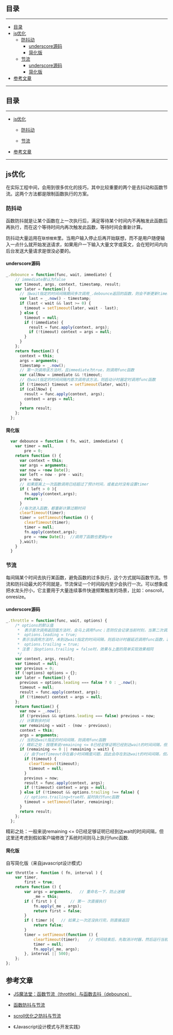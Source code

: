 ## 目录
---
- [目录](#目录)
- [js优化](#js优化)
  - [防抖动](#防抖动)
    - [underscore源码](#underscore源码)
    - [简化版](#简化版)
  - [节流](#节流)
    - [underscore源码](#underscore源码)
    - [简化版](#简化版)
- [参考文章](#参考文章)
---

## 目录

---

- [js优化](#js优化)

  - [防抖动](#防抖动)

  - [节流](#节流)

- [参考文章](#参考文章)

---



## js优化



在实际工程中间，会用到很多优化的技巧，其中比较重要的两个是去抖动和函数节流。这两个方法都是限制函数执行的方案。



### 防抖动



函数防抖就是让某个函数在上一次执行后，满足等待某个时间内不再触发此函数后再执行，而在这个等待时间内再次触发此函数，等待时间会重新计算。



防抖动大量运用在`联想搜索`里。当用户输入停止后再开始联想，而不是用户随便输入一点什么就开始发送请求，如果用户一下输入大量文字或英文，会在短时间内向后台发送大量请求是很没必要的。



#### underscore源码

```js
_.debounce = function(func, wait, immediate) {
    // immediate默认为false
    var timeout, args, context, timestamp, result;
    var later = function() {
      // 当wait指定的时间间隔期间多次调用_.debounce返回的函数，则会不断更新timestamp的值，导致last < wait && last >= 0一直为true，从而不断启动新的计时器延时执行func
      var last = _.now() - timestamp;
      if (last < wait && last >= 0) {
        timeout = setTimeout(later, wait - last);
      } else {
        timeout = null;
        if (!immediate) {
          result = func.apply(context, args);
          if (!timeout) context = args = null;
        }
      }
    };
    return function() {
      context = this;
      args = arguments;
      timestamp = _.now();
      // 第一次调用该方法时，且immediate为true，则调用func函数
      var callNow = immediate && !timeout;
      // 在wait指定的时间间隔内首次调用该方法，则启动计时器定时调用func函数
      if (!timeout) timeout = setTimeout(later, wait);
      if (callNow) {
        result = func.apply(context, args);
        context = args = null;
      }
      return result;
    };
  };
```



#### 简化版

```js
  var debounce = function ( fn, wait, immdediate) {
    var timer = null,
        pre = 0;
    return function () {
      var context = this;
      var args = arguments;
      var now = +new Date();
      var left = now - pre - wait;
      pre = now;
      // 如果距离上一次函数调用已经超过了预计时间，或者此时没有设置timer
      if ( left > 0 ){
        fn.apply(context,args);
        return ;
      }
      //每次进入函数，都重新计算过期时间
      clearTimeout(timer);
      timer = setTimeout(function () {
        clearTimeout(timer);
        timer = null;
        fn.apply(context,args);
        pre = +new Date();  //调用了函数也更新pre
      },wait);
    }
  }

```

### 节流



每间隔某个时间去执行某函数，避免函数的过多执行，这个方式就叫函数节流。节流和防抖动最大的不同就是，节流保证一个时间段内至少会执行一次。可以想象成把水龙头拧小，它主要用于大量连续事件快速频繁触发的场景，比如：onscroll，onresize。



#### underscore源码

```js
_.throttle = function(func, wait, options) {
    /* options的默认值
     *  表示首次调用返回值方法时，会马上调用func；否则仅会记录当前时刻，当第二次调用的时间间隔超过wait时，才调用func。
     *  options.leading = true;
     * 表示当调用方法时，未到达wait指定的时间间隔，则启动计时器延迟调用func函数，若后续在既未达到wait指定的时间间隔和func函数又未被调用的情况下调用返回值方法，则被调用请求将被丢弃。
     *  options.trailing = true; 
     * 注意：当options.trailing = false时，效果与上面的简单实现效果相同
     */
    var context, args, result;
    var timeout = null;
    var previous = 0;
    if (!options) options = {};
    var later = function() {
      previous = options.leading === false ? 0 : _.now();
      timeout = null;
      result = func.apply(context, args);
      if (!timeout) context = args = null;
    };
    return function() {
      var now = _.now();
      if (!previous && options.leading === false) previous = now;
      // 计算剩余时间
      var remaining = wait - (now - previous);
      context = this;
      args = arguments;
      // 当到达wait指定的时间间隔，则调用func函数
      // 精彩之处：按理来说remaining <= 0已经足够证明已经到达wait的时间间隔，但这里还考虑到假如客户端修改了系统时间则马上执行func函数。
      if (remaining <= 0 || remaining > wait) {
        // 由于setTimeout存在最小时间精度问题，因此会存在到达wait的时间间隔，但之前设置的setTimeout操作还没被执行，因此为保险起见，这里先清理setTimeout操作
        if (timeout) {
          clearTimeout(timeout);
          timeout = null;
        }
        previous = now;
        result = func.apply(context, args);
        if (!timeout) context = args = null;
      } else if (!timeout && options.trailing !== false) {
        // options.trailing=true时，延时执行func函数
        timeout = setTimeout(later, remaining);
      }
      return result;
    };
  };
```

精彩之处：一般来说remaining <= 0已经足够证明已经到达wait的时间间隔，但这里还考虑到假如客户端修改了系统时间则马上执行func函数.



#### 简化版



自写简化版（来自javascript设计模式）

```js
var throttle = function ( fn, interval ) {
    var timer,
        first = true;
    return function () {
        var args = arguments,   // 重命名一下，防止迷糊
            _me = this;
        if ( first ) {      // 第一 次直接执行
            fn.apply(_me , args);
            return first = false;
        }
        if ( timer ){   // 如果上一次还没执行完，则直接返回
            return false;
        }
        timer = setTimeout(function () {  
            clearTimeout(timer);    // 时间结束后，先取消计时器，然后运行当前函数
            timer = null;
            fn.apply(_me, args);
        }, interval || 500);
    };
};
```





## 参考文章



- ​[JS魔法堂：函数节流（throttle）与函数去抖（debounce）](http://www.cnblogs.com/fsjohnhuang/p/4147810.html)



- [函数防抖与节流](https://segmentfault.com/a/1190000002764479)



- [scroll优化之防抖与节流](https://segmentfault.com/a/1190000007676390)



- 《Javascript设计模式与开发实践》

